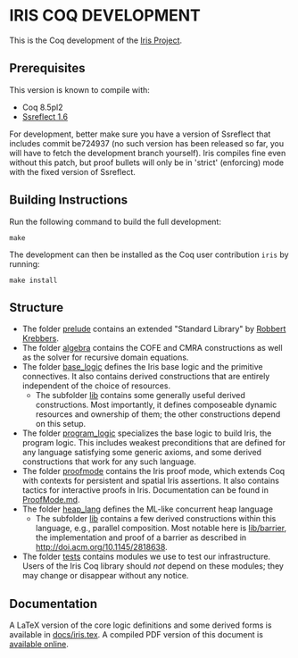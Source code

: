 # IRIS COQ DEVELOPMENT

This is the Coq development of the [Iris Project](http://iris-project.org).

## Prerequisites

This version is known to compile with:

 - Coq 8.5pl2
 - [Ssreflect 1.6](https://github.com/math-comp/math-comp/releases/tag/mathcomp-1.6)

For development, better make sure you have a version of Ssreflect that includes
commit be724937 (no such version has been released so far, you will have to
fetch the development branch yourself). Iris compiles fine even without this
patch, but proof bullets will only be in 'strict' (enforcing) mode with the
fixed version of Ssreflect.
 
## Building Instructions

Run the following command to build the full development:

    make

The development can then be installed as the Coq user contribution `iris` by
running:

    make install

## Structure

* The folder [prelude](prelude) contains an extended "Standard Library" by
  [Robbert Krebbers](http://robbertkrebbers.nl/thesis.html).
* The folder [algebra](algebra) contains the COFE and CMRA constructions as well
  as the solver for recursive domain equations.
* The folder [base_logic](base_logic) defines the Iris base logic and the
  primitive connectives.  It also contains derived constructions that are
  entirely independent of the choice of resources.
  * The subfolder [lib](base_logic/lib) contains some generally useful
    derived constructions.  Most importantly, it defines composeable
    dynamic resources and ownership of them; the other constructions depend
    on this setup.
* The folder [program_logic](program_logic) specializes the base logic to build
  Iris, the program logic.   This includes weakest preconditions that are
  defined for any language satisfying some generic axioms, and some derived
  constructions that work for any such language.
* The folder [proofmode](proofmode) contains the Iris proof mode, which extends
  Coq with contexts for persistent and spatial Iris assertions. It also contains
  tactics for interactive proofs in Iris. Documentation can be found in
  [ProofMode.md](ProofMode.md).
* The folder [heap_lang](heap_lang) defines the ML-like concurrent heap language
  * The subfolder [lib](heap_lang/lib) contains a few derived constructions
    within this language, e.g., parallel composition.
    Most notable here is [lib/barrier](heap_lang/lib/barrier), the implementation
    and proof of a barrier as described in <http://doi.acm.org/10.1145/2818638>.
* The folder [tests](tests) contains modules we use to test our infrastructure.
  Users of the Iris Coq library should *not* depend on these modules; they may
  change or disappear without any notice.

## Documentation

A LaTeX version of the core logic definitions and some derived forms is
available in [docs/iris.tex](docs/iris.tex).  A compiled PDF version of this
document is [available online](http://plv.mpi-sws.org/iris/appendix-3.0.pdf).

